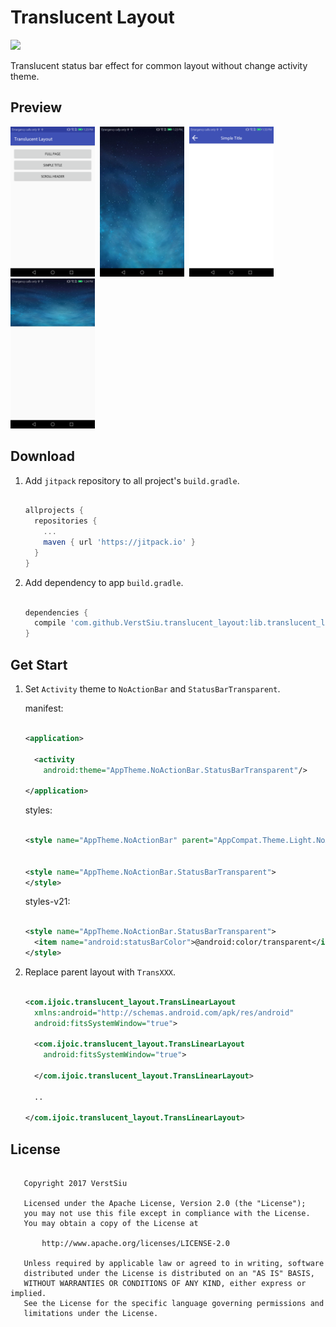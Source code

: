 
# Translucent Layout

[![](https://jitpack.io/v/VerstSiu/translucent_layout.svg)](https://jitpack.io/#VerstSiu/translucent_layout)

Translucent status bar effect for common layout without change activity theme.

## Preview

<img alt="main" src="screen_shots/main.png" width="135"/>&nbsp;
<img alt="main" src="screen_shots/full_page.jpg" width="135"/>&nbsp;
<img alt="main" src="screen_shots/simple_title.png" width="135"/>&nbsp;
<img alt="main" src="screen_shots/scroll_header.jpg" width="135"/>

## Download

1. Add `jitpack` repository to all project's `build.gradle`.
    
    ```gradle

    allprojects {
      repositories {
        ...
        maven { url 'https://jitpack.io' }
      }
    }

    ```

2. Add dependency to app `build.gradle`.
    
    ```gradle

    dependencies {
      compile 'com.github.VerstSiu.translucent_layout:lib.translucent_layout:1.0'
    }

    ```

## Get Start

1. Set `Activity` theme to `NoActionBar` and `StatusBarTransparent`.

    manifest:
    
    ```xml

    <application>

      <activity
        android:theme="AppTheme.NoActionBar.StatusBarTransparent"/>

    </application>

    ```

    styles:
    
    ```xml

    <style name="AppTheme.NoActionBar" parent="AppCompat.Theme.Light.NoActionBar"/>


    <style name="AppTheme.NoActionBar.StatusBarTransparent">
    </style>

    ```

    styles-v21:
    
    ```xml

    <style name="AppTheme.NoActionBar.StatusBarTransparent">
      <item name="android:statusBarColor">@android:color/transparent</item>
    </style>

    ```

2. Replace parent layout with `TransXXX`.
    
    ```xml

    <com.ijoic.translucent_layout.TransLinearLayout
      xmlns:android="http://schemas.android.com/apk/res/android"
      android:fitsSystemWindow="true">
    
      <com.ijoic.translucent_layout.TransLinearLayout
        android:fitsSystemWindow="true">
    
      </com.ijoic.translucent_layout.TransLinearLayout>

      ..

    </com.ijoic.translucent_layout.TransLinearLayout>

    ```

## License

```

   Copyright 2017 VerstSiu

   Licensed under the Apache License, Version 2.0 (the "License");
   you may not use this file except in compliance with the License.
   You may obtain a copy of the License at

       http://www.apache.org/licenses/LICENSE-2.0

   Unless required by applicable law or agreed to in writing, software
   distributed under the License is distributed on an "AS IS" BASIS,
   WITHOUT WARRANTIES OR CONDITIONS OF ANY KIND, either express or implied.
   See the License for the specific language governing permissions and
   limitations under the License.

```